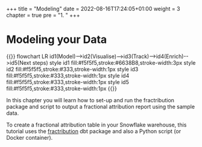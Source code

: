+++
title = "Modeling"
date = 2022-08-16T17:24:05+01:00
weight = 3
chapter = true
pre = "1. "
+++

<!-- ### Chapter 1 -->

# Modeling your Data

{{<mermaid>}}
flowchart LR
    id1(Model)-->id2(Visualise)-->id3(Track)-->id4(Enrich)-->id5(Next steps)
    style id1 fill:#f5f5f5,stroke:#6638B8,stroke-width:3px
    style id2 fill:#f5f5f5,stroke:#333,stroke-width:1px
    style id3 fill:#f5f5f5,stroke:#333,stroke-width:1px
    style id4 fill:#f5f5f5,stroke:#333,stroke-width:1px
    style id5 fill:#f5f5f5,stroke:#333,stroke-width:1px
{{</mermaid >}}


In this chapter you will learn how to set-up and run the fractribution package and script to output a fractional attribution report using the sample data.

To create a fractional attribution table in your Snowflake warehouse, this tutorial uses the [fractribution](https://hub.getdbt.com/snowplow/fractribution/latest/) dbt package and also a Python script (or Docker container). 